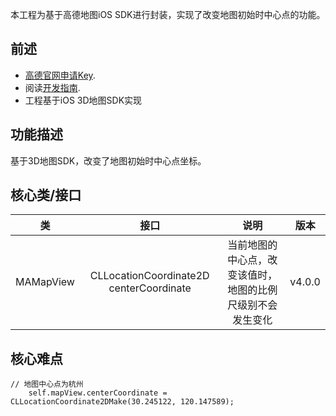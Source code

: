 本工程为基于高德地图iOS SDK进行封装，实现了改变地图初始时中心点的功能。
## 前述 ##
- [高德官网申请Key](http://lbs.amap.com/dev/#/).
- 阅读[开发指南](http://lbs.amap.com/api/ios-sdk/summary/).
- 工程基于iOS 3D地图SDK实现

## 功能描述 ##
基于3D地图SDK，改变了地图初始时中心点坐标。

## 核心类/接口 ##
| 类    | 接口  | 说明   | 版本  |
| -----|:-----:|:-----:|:-----:|
| MAMapView	| CLLocationCoordinate2D centerCoordinate | 当前地图的中心点，改变该值时，地图的比例尺级别不会发生变化 | v4.0.0 |

## 核心难点 ##

```
// 地图中心点为杭州
    self.mapView.centerCoordinate = CLLocationCoordinate2DMake(30.245122, 120.147589);
```
